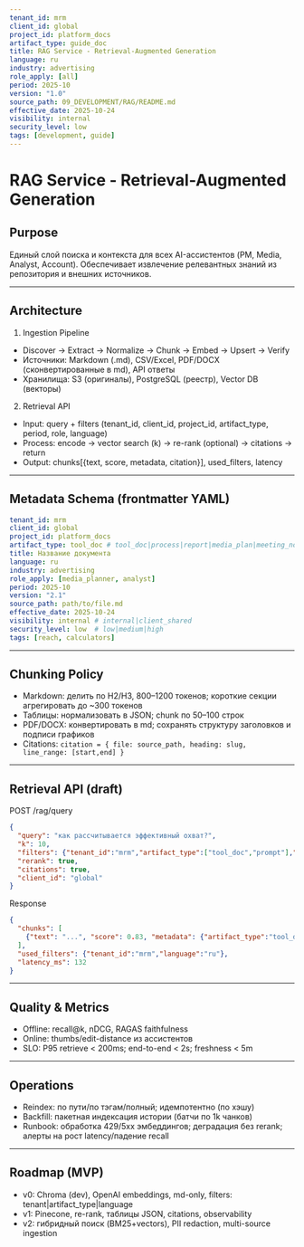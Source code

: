 ```yaml
---
tenant_id: mrm
client_id: global
project_id: platform_docs
artifact_type: guide_doc
title: RAG Service - Retrieval-Augmented Generation
language: ru
industry: advertising
role_apply: [all]
period: 2025-10
version: "1.0"
source_path: 09_DEVELOPMENT/RAG/README.md
effective_date: 2025-10-24
visibility: internal
security_level: low
tags: [development, guide]
---
```


# RAG Service - Retrieval-Augmented Generation

## Purpose
Единый слой поиска и контекста для всех AI-ассистентов (PM, Media, Analyst, Account). Обеспечивает извлечение релевантных знаний из репозитория и внешних источников.

---

## Architecture

1) Ingestion Pipeline
- Discover → Extract → Normalize → Chunk → Embed → Upsert → Verify
- Источники: Markdown (.md), CSV/Excel, PDF/DOCX (сконвертированные в md), API ответы
- Хранилища: S3 (оригиналы), PostgreSQL (реестр), Vector DB (векторы)

2) Retrieval API
- Input: query + filters (tenant_id, client_id, project_id, artifact_type, period, role, language)
- Process: encode → vector search (k) → re-rank (optional) → citations → return
- Output: chunks[{text, score, metadata, citation}], used_filters, latency

---

## Metadata Schema (frontmatter YAML)
```yaml
tenant_id: mrm
client_id: global
project_id: platform_docs
artifact_type: tool_doc # tool_doc|process|report|media_plan|meeting_notes|integration_spec|prompt
title: Название документа
language: ru
industry: advertising
role_apply: [media_planner, analyst]
period: 2025-10
version: "2.1"
source_path: path/to/file.md
effective_date: 2025-10-24
visibility: internal # internal|client_shared
security_level: low  # low|medium|high
tags: [reach, calculators]
```

---

## Chunking Policy
- Markdown: делить по H2/H3, 800–1200 токенов; короткие секции агрегировать до ~300 токенов
- Таблицы: нормализовать в JSON; chunk по 50–100 строк
- PDF/DOCX: конвертировать в md; сохранять структуру заголовков и подписи графиков
- Citations: `citation = { file: source_path, heading: slug, line_range: [start,end] }`

---

## Retrieval API (draft)
POST /rag/query
```json
{
  "query": "как рассчитывается эффективный охват?",
  "k": 10,
  "filters": {"tenant_id":"mrm","artifact_type":["tool_doc","prompt"],"language":"ru"},
  "rerank": true,
  "citations": true,
  "client_id": "global"
}
```

Response
```json
{
  "chunks": [
    {"text": "...", "score": 0.83, "metadata": {"artifact_type":"tool_doc","tags":["effective_reach"]}, "citation": {"file":"03_TOOLS/Effective_Reach_Calculator/Overview.md","heading":"эффективный-охват","line_range":[10,28]} }
  ],
  "used_filters": {"tenant_id":"mrm","language":"ru"},
  "latency_ms": 132
}
```

---

## Quality & Metrics
- Offline: recall@k, nDCG, RAGAS faithfulness
- Online: thumbs/edit-distance из ассистентов
- SLO: P95 retrieve < 200ms; end-to-end < 2s; freshness < 5m

---

## Operations
- Reindex: по пути/по тэгам/полный; идемпотентно (по хэшу)
- Backfill: пакетная индексация истории (батчи по 1k чанков)
- Runbook: обработка 429/5xx эмбеддингов; деградация без rerank; алерты на рост latency/падение recall

---

## Roadmap (MVP)
- v0: Chroma (dev), OpenAI embeddings, md-only, filters: tenant|artifact_type|language
- v1: Pinecone, re-rank, таблицы JSON, citations, observability
- v2: гибридный поиск (BM25+vectors), PII redaction, multi-source ingestion


